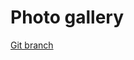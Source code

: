 # Photo gallery 


[Git branch](https://github.com/codiku/react-native-advanced-concepts/tree/006-EN-gallery)